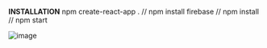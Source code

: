 **INSTALLATION**
npm create-react-app . //
npm install firebase //
npm install //
npm start


![image](https://user-images.githubusercontent.com/101666479/210639667-fe5c80ec-edc4-40af-8738-f8a53e1ba908.png)

